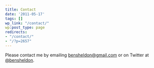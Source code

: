 ```yaml
---
title: Contact
date: '2011-05-17'
tags: []
wp_link: "/contact/"
wp:post_type: page
redirects:
- "/contact/"
- "/?p=2657"
---
```


Please contact me by emailing [bensheldon@gmail.com](mailto:bensheldon@gmail.com) or on Twitter at [@bensheldon](http://twitter.com/bensheldon).
